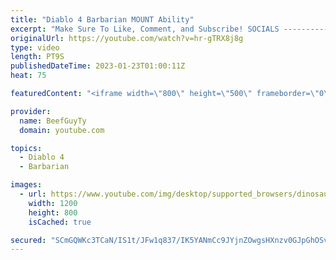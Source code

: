 ```yaml
---
title: "Diablo 4 Barbarian MOUNT Ability"
excerpt: "Make Sure To Like, Comment, and Subscribe! SOCIALS ---------------------------------------------- Join Our ..."
originalUrl: https://youtube.com/watch?v=hr-gTRX8j8g
type: video
length: PT9S
publishedDateTime: 2023-01-23T01:00:11Z
heat: 75

featuredContent: "<iframe width=\"800\" height=\"500\" frameborder=\"0\" src=\"https://www.youtube.com/embed/hr-gTRX8j8g\" allow=\"accelerometer; autoplay; encrypted-media; gyroscope; picture-in-picture\" allowfullscreen></iframe>"

provider:
  name: BeefGuyTy
  domain: youtube.com

topics:
  - Diablo 4
  - Barbarian

images:
  - url: https://www.youtube.com/img/desktop/supported_browsers/dinosaur.png
    width: 1200
    height: 800
    isCached: true

secured: "SCmGQWKc3TCaN/IS1t/JFw1q837/IK5YANmCc9JYjnZOwgsHXnzv0GJpGhOSvVE17HM1+oaZY3KCAtbZptPpWtXC7N62Ht9Jldm/w+ZCre+V3BuxBmHT+GEiApzbe57b2DL8cVRDQ+l60SrcK8CALRsvQ6EngyBG6EcPCjp0rXZrkKjFcClXJfU3dvZTIJFV37/1m4e0z4uVibU9QGNTSjceCqncgp9gdN36HvNj0dP3Oo5kSnNa+ySllpeIHNmmIOmpdpZRw2b98wJhLwBuInRVwhRKf54Cri8HUKY8wh9D2w2fvOS9F9YIT3tz5Odek9gceK7SdM/M+dfDX+Ba5iqfELRNZHO87h4f6/HxCh3jYhJTv5Hel603TYt//G6upx7Fmm/iWjqEl0WaoST51IiCgCyDYvLwBxJrr8adO2k=;zIkZ6PMxJnVEwk2fpq+fPA=="
---
```


